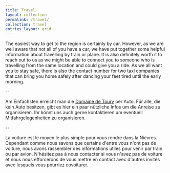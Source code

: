 ```yaml
---
title: Travel
layout: collection
permalink: /travel/
collection: travel
entries_layout: grid
---
```


The easiest way to get to the region is certainly by car.
However, as we are well aware that not all of you have a car, we have put together some helpful information about travelling by train or plane.
It is also definitely worth it to reach out to us as we might be able to connect you to someone who is travelling from the same location and could give you a ride.
As we all want you to stay safe, there is also the contact number for two taxi companies that can bring you home safely after dancing your feet tired until the early morning.

--

Am Einfachsten erreicht man die [Domaine de Toury](_location/domaine.md) per Auto. Für alle, die kein Auto besitzen, gibt es hier ein paar nützliche Infos um die Anreise zu organisieren.
Ihr könnt uns auch gerne kontaktieren um eventuell Mitfahrgelegenheiten zu organisieren. 

--

La voiture est le moyen le plus simple pour vous rendre dans la Nièvres. 
Cependant comme nous savons que certains d'entre vous n'ont pas de voiture, nous avons rassembler des informations utiles pour venir par train ou par avion.
N'hésitez pas à nous contacter si vous n'avez pas de voiture et nous nous efforcerons de vous mettre en contact avec d'autres invités avec lesquels vous pourriez covoiturer.